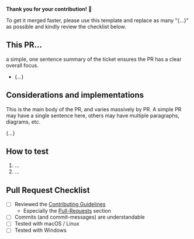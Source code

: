**Thank you for your contribution!** 🙌

To get it merged faster, please use this template and replace as many "{...}" as possible and kindly review the checklist below.

## This PR…

a simple, one sentence summary of the ticket ensures the PR has a clear overall focus.

- {...}

## Considerations and implementations

This is the main body of the PR, and varies massively by PR. A simple PR may have a single sentence here, others may have multiple paragraphs, diagrams, etc.

{...}

## How to test

1. ...
2. ...

## Pull Request Checklist
- [ ] Reviewed the [Contributing Guidelines](https://github.com/treee111/wahooMapsCreator/blob/develop/docs/CONTRIBUTING.md)
    + Especially the [Pull-Requests](https://github.com/treee111/wahooMapsCreator/blob/develop/docs/CONTRIBUTING.md#Pull-Requests) section
- [ ] Commits (and commit-messages) are understandable
- [ ] Tested with macOS / Linux
- [ ] Tested with Windows
